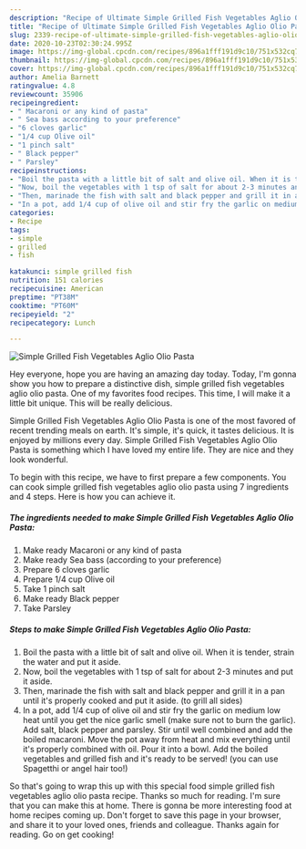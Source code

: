 ```yaml
---
description: "Recipe of Ultimate Simple Grilled Fish Vegetables Aglio Olio Pasta"
title: "Recipe of Ultimate Simple Grilled Fish Vegetables Aglio Olio Pasta"
slug: 2339-recipe-of-ultimate-simple-grilled-fish-vegetables-aglio-olio-pasta
date: 2020-10-23T02:30:24.995Z
image: https://img-global.cpcdn.com/recipes/896a1fff191d9c10/751x532cq70/simple-grilled-fish-vegetables-aglio-olio-pasta-recipe-main-photo.jpg
thumbnail: https://img-global.cpcdn.com/recipes/896a1fff191d9c10/751x532cq70/simple-grilled-fish-vegetables-aglio-olio-pasta-recipe-main-photo.jpg
cover: https://img-global.cpcdn.com/recipes/896a1fff191d9c10/751x532cq70/simple-grilled-fish-vegetables-aglio-olio-pasta-recipe-main-photo.jpg
author: Amelia Barnett
ratingvalue: 4.8
reviewcount: 35906
recipeingredient:
- " Macaroni or any kind of pasta"
- " Sea bass according to your preference"
- "6 cloves garlic"
- "1/4 cup Olive oil"
- "1 pinch salt"
- " Black pepper"
- " Parsley"
recipeinstructions:
- "Boil the pasta with a little bit of salt and olive oil. When it is tender, strain the water and put it aside."
- "Now, boil the vegetables with 1 tsp of salt for about 2-3 minutes and put it aside."
- "Then, marinade the fish with salt and black pepper and grill it in a pan until it&#39;s properly cooked and put it aside. (to grill all sides)"
- "In a pot, add 1/4 cup of olive oil and stir fry the garlic on medium low heat until you get the nice garlic smell (make sure not to burn the garlic). Add salt, black pepper and parsley. Stir until well combined and add the boiled macaroni. Move the pot away from heat and mix everything until it&#39;s properly combined with oil. Pour it into a bowl. Add the boiled vegetables and grilled fish and it&#39;s ready to be served! (you can use Spagetthi or angel hair too!)"
categories:
- Recipe
tags:
- simple
- grilled
- fish

katakunci: simple grilled fish 
nutrition: 151 calories
recipecuisine: American
preptime: "PT38M"
cooktime: "PT60M"
recipeyield: "2"
recipecategory: Lunch

---
```



![Simple Grilled Fish Vegetables Aglio Olio Pasta](https://img-global.cpcdn.com/recipes/896a1fff191d9c10/751x532cq70/simple-grilled-fish-vegetables-aglio-olio-pasta-recipe-main-photo.jpg)

Hey everyone, hope you are having an amazing day today. Today, I'm gonna show you how to prepare a distinctive dish, simple grilled fish vegetables aglio olio pasta. One of my favorites food recipes. This time, I will make it a little bit unique. This will be really delicious.



Simple Grilled Fish Vegetables Aglio Olio Pasta is one of the most favored of recent trending meals on earth. It's simple, it's quick, it tastes delicious. It is enjoyed by millions every day. Simple Grilled Fish Vegetables Aglio Olio Pasta is something which I have loved my entire life. They are nice and they look wonderful.


To begin with this recipe, we have to first prepare a few components. You can cook simple grilled fish vegetables aglio olio pasta using 7 ingredients and 4 steps. Here is how you can achieve it.

<!--inarticleads1-->

##### The ingredients needed to make Simple Grilled Fish Vegetables Aglio Olio Pasta:

1. Make ready  Macaroni or any kind of pasta
1. Make ready  Sea bass (according to your preference)
1. Prepare 6 cloves garlic
1. Prepare 1/4 cup Olive oil
1. Take 1 pinch salt
1. Make ready  Black pepper
1. Take  Parsley




<!--inarticleads2-->

##### Steps to make Simple Grilled Fish Vegetables Aglio Olio Pasta:

1. Boil the pasta with a little bit of salt and olive oil. When it is tender, strain the water and put it aside.
1. Now, boil the vegetables with 1 tsp of salt for about 2-3 minutes and put it aside.
1. Then, marinade the fish with salt and black pepper and grill it in a pan until it&#39;s properly cooked and put it aside. (to grill all sides)
1. In a pot, add 1/4 cup of olive oil and stir fry the garlic on medium low heat until you get the nice garlic smell (make sure not to burn the garlic). Add salt, black pepper and parsley. Stir until well combined and add the boiled macaroni. Move the pot away from heat and mix everything until it&#39;s properly combined with oil. Pour it into a bowl. Add the boiled vegetables and grilled fish and it&#39;s ready to be served! (you can use Spagetthi or angel hair too!)




So that's going to wrap this up with this special food simple grilled fish vegetables aglio olio pasta recipe. Thanks so much for reading. I'm sure that you can make this at home. There is gonna be more interesting food at home recipes coming up. Don't forget to save this page in your browser, and share it to your loved ones, friends and colleague. Thanks again for reading. Go on get cooking!

